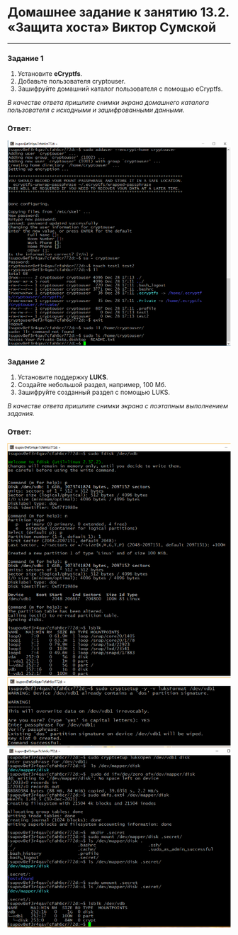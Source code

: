 # Домашнее задание к занятию 13.2. «Защита хоста» Виктор Сумской


------

### Задание 1

1. Установите **eCryptfs**.
2. Добавьте пользователя cryptouser.
3. Зашифруйте домашний каталог пользователя с помощью eCryptfs.


*В качестве ответа  пришлите снимки экрана домашнего каталога пользователя с исходными и зашифрованными данными.*  
### Ответ:
![](https://github.com/VictorSum/13.02/blob/main/img/2022-12-28_21-18-43.png)

### Задание 2

1. Установите поддержку **LUKS**.
2. Создайте небольшой раздел, например, 100 Мб.
3. Зашифруйте созданный раздел с помощью LUKS.

*В качестве ответа пришлите снимки экрана с поэтапным выполнением задания.*
### Ответ:
![](https://github.com/VictorSum/13.02/blob/main/img/2022-12-28_23-23-02.png)
![](https://github.com/VictorSum/13.02/blob/main/img/2022-12-28_23-24-06.png)
![](https://github.com/VictorSum/13.02/blob/main/img/2022-12-28_23-29-43.png)
